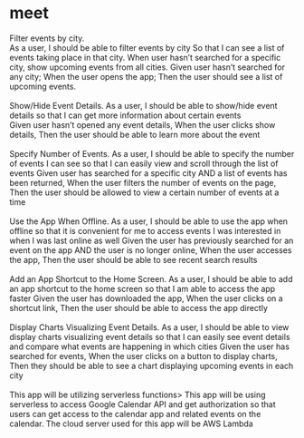 # meet
Filter events by city. <br>
As a user,
I should be able to filter events by city
So that I can see a list of events taking place in that city.
When user hasn’t searched for a specific city, show upcoming events from all cities.
Given user hasn’t searched for any city;
When the user opens the app;
Then the user should see a list of upcoming events.
<br> <br>
Show/Hide Event Details. 
As a user, I should be able to show/hide event details so that I can get more information about certain events	
Given user hasn’t opened any event details, When the user clicks show details, Then the user should be able to learn more about the event
<br> <br>
Specify Number of Events.
As a user, I should be able to specify the number of events I can see so that I can easily view and scroll through the list of events
Given user has searched for a specific city AND a list of events has been returned, When the user filters the number of events on the page, Then the user should be allowed to view a certain number of events at a time
<br> <br>
Use the App When Offline. 
As a user, I should be able to use the app when offline so that it is convenient for me to access events I was interested in when I was last online as well
Given the user has previously searched for an event on the app AND the user is no longer online, When the user accesses the app, Then the user should be able to see recent search results
<br> <br>
Add an App Shortcut to the Home Screen. 
As a user, I should be able to add an app shortcut to the home screen so that I am able to access the app faster
Given the user has downloaded the app, When the user clicks on a shortcut link, Then the user should be able to access the app directly
<br> <br>
Display Charts Visualizing Event Details.
As a user, I should be able to view display charts visualizing event details so that I can easily see event details and compare what events are happening in which cities
Given the user has searched for events, When the user clicks on a button to display charts, Then they should be able to see a chart displaying upcoming events in each city
<br> <br>
This app will be utilizing serverless functions> This app will be using serverless to access Google Calendar API and get authorization so that users can get access to the calendar app and related events on the calendar. The cloud server used for this app will be AWS Lambda
